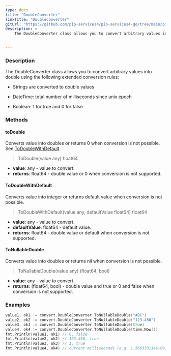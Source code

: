 ```yaml
---
type: docs
title: "DoubleConverter"
linkTitle: "DoubleConverter"
gitUrl: "https://github.com/pip-services4/pip-services4-go/tree/main/pip-services4-commons-go"
description: > 
    The DoubleConverter class allows you to convert arbitrary values into double using extended conversion rules.

   
---
```


### Description

The DoubleConverter class allows you to convert arbitrary values into double using the following extended conversion rules:

 - Strings are converted to double values

 - DateTime: total number of milliseconds since unix epoch
    
 - Boolean: 1 for true and 0 for false  

### Methods

#### toDouble
Converts value into doubles or returns 0 when conversion is not possible.  
See [ToDoubleWithDefault](#todoublewithdefault)

> ToDouble(value any) float64

- **value**: any - value to convert.
- **returns**: float64 - double value or 0 when conversion is not supported.

#### ToDoubleWithDefault
Converts value into integer or returns default value when conversion is not possible.

> ToDoubleWithDefault(value any, defaultValue float64) float64

- **value**: any - value to convert.
- **defaultValue**: float64 - default value.
- **returns**: float64 - double value or default when conversion is not supported.

#### ToNullableDouble
Converts value into doubles or returns nil when conversion is not possible.

> ToNullableDouble(value any) (float64, bool)

- **value**: any - value to convert.
- **returns**: (float64, bool) - double value and true or 0 and false when conversion is not supported.

### Examples

```go
value1, ok1 := convert.DoubleConverter.ToNullableDouble("ABC")
value2, ok2 := convert.DoubleConverter.ToNullableDouble("123.456")
value3, ok3 := convert.DoubleConverter.ToNullableDouble(true)
value4, ok4 := convert.DoubleConverter.ToNullableDouble(time.Now())
fmt.Println(value1, ok1) // 0, false
fmt.Println(value2, ok2) // 123.456, true
fmt.Println(value3, ok3) // 1, true
fmt.Println(value4, ok4) // current milliseconds (e.g. 1.566333114e+09), true

```

